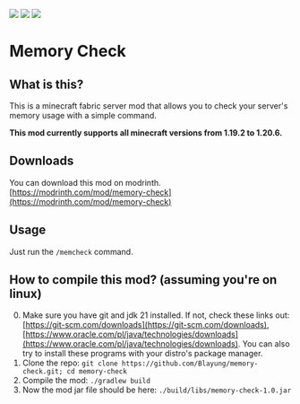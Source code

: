 [![](https://cdn.jsdelivr.net/npm/@intergrav/devins-badges@3/assets/cozy/requires/fabric-api_vector.svg)](https://modrinth.com/mod/fabric-api) [![](https://cdn.jsdelivr.net/npm/@intergrav/devins-badges@3/assets/cozy/available/modrinth_vector.svg)](https://modrinth.com/mod/memory-check) ![](https://cdn.jsdelivr.net/npm/@intergrav/devins-badges@3/assets/cozy/unsupported/forge_vector.svg)

# Memory Check

## What is this?
This is a minecraft fabric server mod that allows you to check your server's memory usage with a simple command.  
  
**This mod currently supports all minecraft versions from 1.19.2 to 1.20.6.**

## Downloads
You can download this mod on modrinth. [https://modrinth.com/mod/memory-check](https://modrinth.com/mod/memory-check)

## Usage
Just run the `/memcheck` command.

## How to compile this mod? (assuming you're on linux)
0. Make sure you have git and jdk 21 installed. If not, check these links out: [https://git-scm.com/downloads](https://git-scm.com/downloads), [https://www.oracle.com/pl/java/technologies/downloads](https://www.oracle.com/pl/java/technologies/downloads). You can also try to install these programs with your distro's package manager.
1. Clone the repo: `git clone https://github.com/Blayung/memory-check.git; cd memory-check`
2. Compile the mod: `./gradlew build`
3. Now the mod jar file should be here: `./build/libs/memory-check-1.0.jar`
